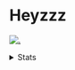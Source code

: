 # Heyzzz  

[![.](https://skillicons.dev/icons?i=js,ts,nextjs,nestjs,mongodb)](https://skillicons.dev)  

<details>
<summary>Stats</summary
<!--START_SECTION:waka-->

```txt
TypeScript   2 hrs 47 mins   ██████████▒░░░░░░░░░░░░░░   41.65 %
Rust         2 hrs 9 mins    ████████░░░░░░░░░░░░░░░░░   32.18 %
CSS          40 mins         ██▓░░░░░░░░░░░░░░░░░░░░░░   10.18 %
JSON         29 mins         ██░░░░░░░░░░░░░░░░░░░░░░░   07.43 %
Bash         14 mins         █░░░░░░░░░░░░░░░░░░░░░░░░   03.64 %
```

<!--END_SECTION:waka-->
</details>
